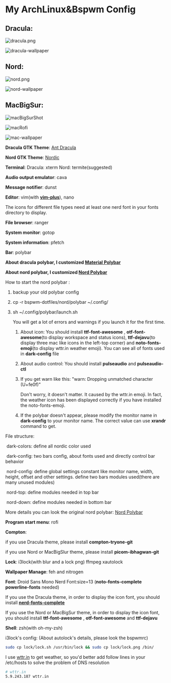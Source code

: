 # My ArchLinux&Bspwm Config

## Dracula:

![dracula.png](shot/dracula.png)

![dracula-wallpaper](wallpaper/Dracula.jpg)

## Nord:

![nord.png](shot/nord.png)

![nord-wallpaper](wallpaper/Nord.png)

## MacBigSur:

![macBigSurShot](shot/macBigSur.png)

![macRofi](shot/macBigSurRofi.png)

![mac-wallpaper](wallpaper/mac.jpg)

**Dracula GTK Theme**: [Ant Dracula](https://www.gnome-look.org/p/1099856/)

**Nord GTK Theme**: [Nordic](https://www.gnome-look.org/p/1267246/)

**Terminal**: Dracula: xterm Nord: termite(suggested)

**Audio output emulator**: cava

**Message notifier**: dunst

**Editor**: vim(with [**vim-plus**](https://github.com/chxuan/vimplus)), nano

The icons for different file types need at least one nerd font in your fonts directory to display.

**File browser**: ranger

**System monitor**: gotop

**System information**: pfetch

**Bar**: polybar

**About dracula polybar, I customized [Material Polybar](https://github.com/Murzchnvok/polybar-material)**

**About nord polybar, I customized [Nord Polybar](https://github.com/Yucklys/polybar-nord-theme)**

How to start the nord polybar : 

1. backup your old polybar config

2. cp -r bspwm-dotfiles/nord/polybar ~/.config/

3. sh ~/.config/polybar/launch.sh

   You will get a lot of errors and warnings if you launch it for the first time.

   1. About icon: You should install **ttf-font-awesome** , **otf-font-awesome**(to display workspace and status icons), **ttf-dejavu**(to display three mac like icons in the left-top corner) and **noto-fonts-emoji**(to display wttr.in weather emoji). You can see all of fonts used in **dark-config** file

   2. About audio control: You should install **pulseaudio** and **pulseaudio-ctl**

   3. If you get warn like this: "warn: Dropping unmatched character ️ (U+fe0f)"

      Don't worry, it doesn't matter. It caused by the wttr.in emoji. In fact, the weather icon has been displayed correctly if you have installed the noto-fonts-emoji.

   4. If the polybar doesn't appear, please modify the monitor name in **dark-config** to your monitor name. The correct value can use **xrandr** command to get.

File structure:

​	dark-colors: define all nordic color used

​	dark-config: two bars config, about fonts used and directly control bar behavior

​	nord-config: define global settings constant like monitor name, width, height, offset and other settings. define two bars modules used(there are many unused modules)

​	nord-top: define modules needed in top bar

​	nord-down: define modules needed in bottom bar

More details you can look the original nord polybar:  [Nord Polybar](https://github.com/Yucklys/polybar-nord-theme)

**Program start menu**: rofi

**Compton**:

if you use Dracula theme, please install **compton-tryone-git**

if you use Nord or MacBigSlur theme, please install **picom-ibhagwan-git**

**Lock**: i3lock(with blur and a lock png) ffmpeg xautolock

**Wallpaper Manage**: feh and nitrogen

**Font**: Droid Sans Mono Nerd Font:size=13 (**noto-fonts-complete** **powerline-fonts** needed)

If you use the Dracula theme, in order to display the icon font, you should install [**nerd-fonts-complete**](https://github.com/ryanoasis/nerd-fonts)

If you use the Nord or MacBigSur theme, in order to display the icon font, you should install **ttf-font-awesome** , **otf-font-awesome** and **ttf-dejavu**

**Shell**: zsh(with oh-my-zsh)

i3lock's config: (About autolock's details, please look the bspwmrc)

```bash
sudo cp lock/lock.sh /usr/bin/lock && sudo cp lock/lock.png /bin/
```

I use [wttr.in](https://github.com/chubin/wttr.in) to get weather, so you'd better add follow lines in your /etc/hosts to solve the problem of DNS resolution

```bash
# wttr.in
5.9.243.187 wttr.in
```
